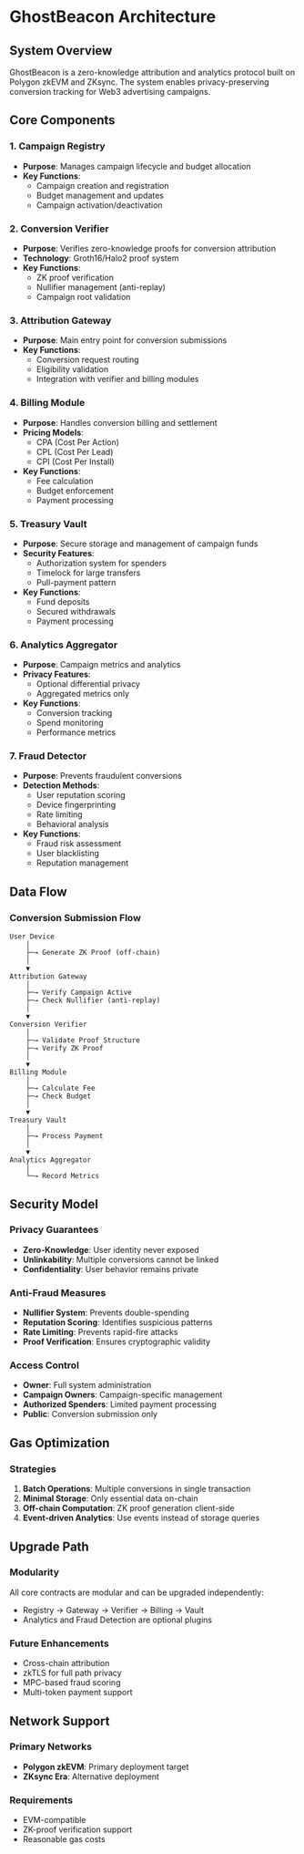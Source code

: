# GhostBeacon Architecture

## System Overview

GhostBeacon is a zero-knowledge attribution and analytics protocol built on Polygon zkEVM and ZKsync. The system enables privacy-preserving conversion tracking for Web3 advertising campaigns.

## Core Components

### 1. Campaign Registry
- **Purpose**: Manages campaign lifecycle and budget allocation
- **Key Functions**:
  - Campaign creation and registration
  - Budget management and updates
  - Campaign activation/deactivation

### 2. Conversion Verifier
- **Purpose**: Verifies zero-knowledge proofs for conversion attribution
- **Technology**: Groth16/Halo2 proof system
- **Key Functions**:
  - ZK proof verification
  - Nullifier management (anti-replay)
  - Campaign root validation

### 3. Attribution Gateway
- **Purpose**: Main entry point for conversion submissions
- **Key Functions**:
  - Conversion request routing
  - Eligibility validation
  - Integration with verifier and billing modules

### 4. Billing Module
- **Purpose**: Handles conversion billing and settlement
- **Pricing Models**:
  - CPA (Cost Per Action)
  - CPL (Cost Per Lead)
  - CPI (Cost Per Install)
- **Key Functions**:
  - Fee calculation
  - Budget enforcement
  - Payment processing

### 5. Treasury Vault
- **Purpose**: Secure storage and management of campaign funds
- **Security Features**:
  - Authorization system for spenders
  - Timelock for large transfers
  - Pull-payment pattern
- **Key Functions**:
  - Fund deposits
  - Secured withdrawals
  - Payment processing

### 6. Analytics Aggregator
- **Purpose**: Campaign metrics and analytics
- **Privacy Features**:
  - Optional differential privacy
  - Aggregated metrics only
- **Key Functions**:
  - Conversion tracking
  - Spend monitoring
  - Performance metrics

### 7. Fraud Detector
- **Purpose**: Prevents fraudulent conversions
- **Detection Methods**:
  - User reputation scoring
  - Device fingerprinting
  - Rate limiting
  - Behavioral analysis
- **Key Functions**:
  - Fraud risk assessment
  - User blacklisting
  - Reputation management

## Data Flow

### Conversion Submission Flow

```
User Device
    │
    ├─→ Generate ZK Proof (off-chain)
    │
    ▼
Attribution Gateway
    │
    ├─→ Verify Campaign Active
    ├─→ Check Nullifier (anti-replay)
    │
    ▼
Conversion Verifier
    │
    ├─→ Validate Proof Structure
    ├─→ Verify ZK Proof
    │
    ▼
Billing Module
    │
    ├─→ Calculate Fee
    ├─→ Check Budget
    │
    ▼
Treasury Vault
    │
    ├─→ Process Payment
    │
    ▼
Analytics Aggregator
    │
    └─→ Record Metrics
```

## Security Model

### Privacy Guarantees
- **Zero-Knowledge**: User identity never exposed
- **Unlinkability**: Multiple conversions cannot be linked
- **Confidentiality**: User behavior remains private

### Anti-Fraud Measures
- **Nullifier System**: Prevents double-spending
- **Reputation Scoring**: Identifies suspicious patterns
- **Rate Limiting**: Prevents rapid-fire attacks
- **Proof Verification**: Ensures cryptographic validity

### Access Control
- **Owner**: Full system administration
- **Campaign Owners**: Campaign-specific management
- **Authorized Spenders**: Limited payment processing
- **Public**: Conversion submission only

## Gas Optimization

### Strategies
1. **Batch Operations**: Multiple conversions in single transaction
2. **Minimal Storage**: Only essential data on-chain
3. **Off-chain Computation**: ZK proof generation client-side
4. **Event-driven Analytics**: Use events instead of storage queries

## Upgrade Path

### Modularity
All core contracts are modular and can be upgraded independently:
- Registry → Gateway → Verifier → Billing → Vault
- Analytics and Fraud Detection are optional plugins

### Future Enhancements
- Cross-chain attribution
- zkTLS for full path privacy
- MPC-based fraud scoring
- Multi-token payment support

## Network Support

### Primary Networks
- **Polygon zkEVM**: Primary deployment target
- **ZKsync Era**: Alternative deployment

### Requirements
- EVM-compatible
- ZK-proof verification support
- Reasonable gas costs
